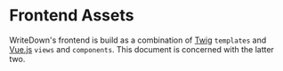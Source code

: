# Frontend Assets
WriteDown's frontend is build as a combination of
[Twig](https://twig.symfony.com) `templates` and [Vue.js](https://vuejs.org)
`views` and `components`. This document is concerned with the latter two.
